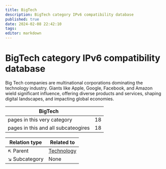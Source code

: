 ```yaml
---
title: BigTech
description: BigTech category IPv6 compatibility database
published: true
date: 2024-02-08 22:42:10 
tags:
editor: markdown
---
```


# BigTech category IPv6 compatibility database


Big Tech companies are multinational corporations dominating the technology industry. Giants like Apple, Google, Facebook, and Amazon wield significant influence, offering diverse products and services, shaping digital landscapes, and impacting global economies.


| BigTech   |   |
| - | - |
| pages in this very category | 18 |
| pages in this and all subcateogires | 18 |

| Relation type | Related to |
| - | - |
| :arrow_upper_left: Parent | [Technology](../Technology) |
| :arrow_lower_right: Subcategory | None |